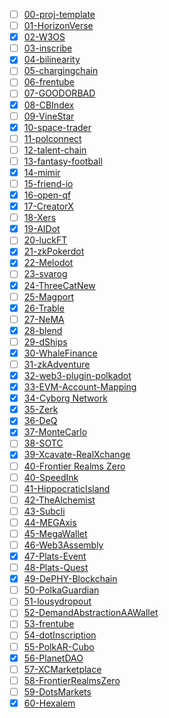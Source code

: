 - [ ] [00-proj-template](https://github.com/parity-asia/hackathon-2023-winter/tree/main/projects/00-proj-template)
- [ ] [01-HorizonVerse](https://github.com/parity-asia/hackathon-2023-winter/tree/main/projects/01-HorizonVerse)
- [x] [02-W3OS](https://github.com/parity-asia/hackathon-2023-winter/tree/main/projects/02-W3OS)
- [ ] [03-inscribe](https://github.com/parity-asia/hackathon-2023-winter/tree/main/projects/03-inscribe)
- [x] [04-bilinearity](https://github.com/parity-asia/hackathon-2023-winter/tree/main/projects/04-bilinearity)
- [ ] [05-chargingchain](https://github.com/parity-asia/hackathon-2023-winter/tree/main/projects/05-chargingchain)
- [ ] [06-frentube](https://github.com/parity-asia/hackathon-2023-winter/tree/main/projects/06-frentube)
- [ ] [07-GOODORBAD](https://github.com/parity-asia/hackathon-2023-winter/tree/main/projects/07-GOODORBAD)
- [x] [08-CBIndex](https://github.com/parity-asia/hackathon-2023-winter/tree/main/projects/08-CBIndex)
- [ ] [09-VineStar](https://github.com/parity-asia/hackathon-2023-winter/tree/main/projects/09-VineStar)
- [x] [10-space-trader](https://github.com/parity-asia/hackathon-2023-winter/tree/main/projects/10-space-trader)
- [ ] [11-polconnect](https://github.com/parity-asia/hackathon-2023-winter/tree/main/projects/11-polconnect)
- [ ] [12-talent-chain](https://github.com/parity-asia/hackathon-2023-winter/tree/main/projects/12-talent-chain)
- [ ] [13-fantasy-football](https://github.com/parity-asia/hackathon-2023-winter/tree/main/projects/13-fantasy-football)
- [x] [14-mimir](https://github.com/parity-asia/hackathon-2023-winter/tree/main/projects/14-mimir)
- [ ] [15-friend-io](https://github.com/parity-asia/hackathon-2023-winter/tree/main/projects/15-friend-io)
- [x] [16-open-qf](https://github.com/parity-asia/hackathon-2023-winter/tree/main/projects/16-open-qf)
- [x] [17-CreatorX](https://github.com/parity-asia/hackathon-2023-winter/tree/main/projects/17-CreatorX)
- [ ] [18-Xers](https://github.com/parity-asia/hackathon-2023-winter/tree/main/projects/18-Xers)
- [x] [19-AIDot](https://github.com/parity-asia/hackathon-2023-winter/tree/main/projects/19-AIDot)
- [ ] [20-luckFT](https://github.com/parity-asia/hackathon-2023-winter/tree/main/projects/20-luckFT)
- [x] [21-zkPokerdot](https://github.com/parity-asia/hackathon-2023-winter/tree/main/projects/21-zkPokerdot)
- [x] [22-Melodot](https://github.com/parity-asia/hackathon-2023-winter/tree/main/projects/22-Melodot)
- [ ] [23-svarog](https://github.com/parity-asia/hackathon-2023-winter/tree/main/projects/23-svarog)
- [x] [24-ThreeCatNew](https://github.com/parity-asia/hackathon-2023-winter/tree/main/projects/24-ThreeCatNew)
- [ ] [25-Magport](https://github.com/parity-asia/hackathon-2023-winter/tree/main/projects/25-Magport)
- [x] [26-Trable](https://github.com/parity-asia/hackathon-2023-winter/tree/main/projects/26-Trable)
- [ ] [27-NeMA](https://github.com/parity-asia/hackathon-2023-winter/tree/main/projects/27-NeMA)
- [x] [28-blend](https://github.com/parity-asia/hackathon-2023-winter/tree/main/projects/28-blend)
- [ ] [29-dShips](https://github.com/parity-asia/hackathon-2023-winter/tree/main/projects/29-dShips)
- [x] [30-WhaleFinance](https://github.com/parity-asia/hackathon-2023-winter/tree/main/projects/30-WhaleFinance)
- [ ] [31-zkAdventure](https://github.com/parity-asia/hackathon-2023-winter/tree/main/projects/31-zkAdventure)
- [x] [32-web3-plugin-polkadot](https://github.com/parity-asia/hackathon-2023-winter/tree/main/projects/32-web3-plugin-polkadot)
- [x] [33-EVM-Account-Mapping](https://github.com/parity-asia/hackathon-2023-winter/tree/main/projects/33-EVM-Account-Mapping)
- [x] [34-Cyborg Network](https://github.com/parity-asia/hackathon-2023-winter/tree/main/projects/34-%20Cyborg%20Network)
- [x] [35-Zerk](https://github.com/parity-asia/hackathon-2023-winter/tree/main/projects/35-Zerk)
- [x] [36-DeQ](https://github.com/parity-asia/hackathon-2023-winter/tree/main/projects/36-DeQ)
- [x] [37-MonteCarlo](https://github.com/parity-asia/hackathon-2023-winter/tree/main/projects/37-MonteCarlo)
- [ ] [38-SOTC](https://github.com/parity-asia/hackathon-2023-winter/tree/main/projects/38-SOTC)
- [x] [39-Xcavate-RealXchange](https://github.com/parity-asia/hackathon-2023-winter/tree/main/projects/39-Xcavate-RealXchange)
- [ ] [40-Frontier Realms Zero](https://github.com/parity-asia/hackathon-2023-winter/tree/main/projects/58-FrontierRealmsZero)
- [ ] [40-SpeedInk](https://github.com/parity-asia/hackathon-2023-winter/tree/main/projects/40-SpeedInk)
- [ ] [41-HippocraticIsland](https://github.com/parity-asia/hackathon-2023-winter/tree/main/projects/41-HippocraticIsland)
- [ ] [42-TheAlchemist](https://github.com/parity-asia/hackathon-2023-winter/tree/main/projects/42-TheAlchemist)
- [ ] [43-Subcli](https://github.com/parity-asia/hackathon-2023-winter/tree/main/projects/43-Subcli)
- [ ] [44-MEGAxis](https://github.com/parity-asia/hackathon-2023-winter/tree/main/projects/44-MEGAxis)
- [ ] [45-MegaWallet](https://github.com/parity-asia/hackathon-2023-winter/tree/main/projects/45-MegaWallet)
- [ ] [46-Web3Assembly](https://github.com/parity-asia/hackathon-2023-winter/tree/main/projects/46-Web3Assembly)
- [x] [47-Plats-Event](https://github.com/parity-asia/hackathon-2023-winter/tree/main/projects/47-Plats-Event)
- [ ] [48-Plats-Quest](https://github.com/parity-asia/hackathon-2023-winter/tree/main/projects/48-Plats-Quest)
- [x] [49-DePHY-Blockchain](https://github.com/parity-asia/hackathon-2023-winter/tree/main/projects/49-DePHY-Blockchain)
- [ ] [50-PolkaGuardian](https://github.com/parity-asia/hackathon-2023-winter/tree/main/projects/50-PolkaGuardian)
- [ ] [51-lousydropout](https://github.com/parity-asia/hackathon-2023-winter/tree/main/projects/51-lousydropout)
- [ ] [52-DemandAbstractionAAWallet](https://github.com/parity-asia/hackathon-2023-winter/tree/main/projects/52-DemandAbstractionAAWallet)
- [ ] [53-frentube](https://github.com/parity-asia/hackathon-2023-winter/tree/main/projects/53-frentube)
- [ ] [54-dotInscription](https://github.com/parity-asia/hackathon-2023-winter/tree/main/projects/54-dotInscription)
- [ ] [55-PolkAR-Cubo](https://github.com/parity-asia/hackathon-2023-winter/tree/main/projects/55-PolkAR-Cubo)
- [x] [56-PlanetDAO](https://github.com/parity-asia/hackathon-2023-winter/tree/main/projects/56-PlanetDAO)
- [ ] [57-XCMarketplace](https://github.com/parity-asia/hackathon-2023-winter/tree/main/projects/57-XCMarketplace)
- [ ] [58-FrontierRealmsZero](https://github.com/parity-asia/hackathon-2023-winter/tree/main/projects/58-FrontierRealmsZero)
- [ ] [59-DotsMarkets](https://github.com/parity-asia/hackathon-2023-winter/tree/main/projects/59-DotsMarkets)
- [x] [60-Hexalem](https://github.com/parity-asia/hackathon-2023-winter/tree/main/projects/60-Hexalem)
